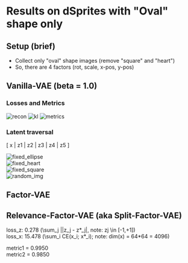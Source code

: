 # Results on dSprites with "Oval" shape only

## Setup (brief)
- Collect only "oval" shape images (remove "square" and "heart")
- So, there are 4 factors (rot, scale, x-pos, y-pos)


## Vanilla-VAE (beta = 1.0)

### Losses and Metrics

![recon](https://user-images.githubusercontent.com/44901665/49293764-111df500-f47f-11e8-9c60-1b96d3433057.png)
![kl](https://user-images.githubusercontent.com/44901665/49293768-1418e580-f47f-11e8-940f-9828ef088f8a.png)
![metrics](https://user-images.githubusercontent.com/44901665/49293771-15e2a900-f47f-11e8-8c66-3ab1b54a2fd4.png)

### Latent traversal

  [ x | z1 | z2 | z3 | z4 | z5 ]

![fixed_ellipse](https://user-images.githubusercontent.com/44901665/48269786-6a59b200-e406-11e8-9d45-33e3d725e2dd.gif) <br />
![fixed_heart](https://user-images.githubusercontent.com/44901665/48269792-6cbc0c00-e406-11e8-824b-74c07c7eda7b.gif) <br />
![fixed_square](https://user-images.githubusercontent.com/44901665/48269795-6f1e6600-e406-11e8-9ff6-e6db5b9eb256.gif) <br />
![random_img](https://user-images.githubusercontent.com/44901665/48269797-70e82980-e406-11e8-8477-920e8caf136e.gif) <br />


## Factor-VAE 

## Relevance-Factor-VAE (aka Split-Factor-VAE)


loss_z:  0.278 (\sum_j ||z_j - z*_j|, note: zj \in [-1,+1])  <br />
loss_x: 15.478 (\sum_i CE(x_i; x*_i); note: dim(x) = 64*64 = 4096)

metric1 = 0.9950  <br />
metric2 = 0.9850
